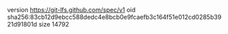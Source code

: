 version https://git-lfs.github.com/spec/v1
oid sha256:83cb12d9ebcc588dedc4e8bcb0e9fcaefb3c164f51e012cd0285b3921d91801d
size 14792
